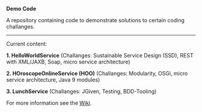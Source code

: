 **Demo Code**

A repository containing code to demonstrate solutions to certain coding challanges.

* * *

Current content:


**1. HelloWorldService** (Challanges: Sustainable Service Design (SSD), REST with XML/JAXB, Soap, micro service architecture)

**2. HOroscopeOnlineService (HOO)** (Challanges: Modularity, OSGi, micro service architecture, Java 9 modules)

**3. LunchService** (Challanges: JGiven, Testing, BDD-Tooling)


For more information see the [Wiki](https://github.com/iks-github/DemoCode/wiki).